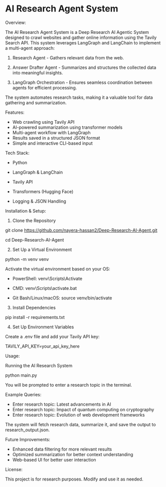 # AI Research Agent System

Overview:

The AI Research Agent System is a Deep Research AI Agentic System designed to crawl websites and gather online information using the Tavily Search API. This system leverages LangGraph and LangChain to implement a multi-agent approach:

1. Research Agent - Gathers relevant data from the web.

2. Answer Drafter Agent - Summarizes and structures the collected data into meaningful insights.

3. LangGraph Orchestration - Ensures seamless coordination between agents for efficient processing.

The system automates research tasks, making it a valuable tool for data gathering and summarization.

Features:

* Web crawling using Tavily API
* AI-powered summarization using transformer models
* Multi-agent workflow with LangGraph
* Results saved in a structured JSON format
* Simple and interactive CLI-based input

Tech Stack:

* Python

* LangGraph & LangChain

* Tavily API

* Transformers (Hugging Face)

* Logging & JSON Handling

Installation & Setup:

1. Clone the Repository

git clone https://github.com/nayera-hassan2/Deep-Research-AI-Agent.git

cd Deep-Research-AI-Agent

2. Set Up a Virtual Environment

python -m venv venv

Activate the virtual environment based on your OS:

* PowerShell: venv\Scripts\Activate

* CMD: venv\Scripts\activate.bat

* Git Bash/Linux/macOS: source venv/bin/activate

3. Install Dependencies

pip install -r requirements.txt

4. Set Up Environment Variables

Create a .env file and add your Tavily API key:

TAVILY_API_KEY=your_api_key_here

Usage:

Running the AI Research System

python main.py

You will be prompted to enter a research topic in the terminal.

Example Queries:

* Enter research topic: Latest advancements in AI  
* Enter research topic: Impact of quantum computing on cryptography  
* Enter research topic: Evolution of web development frameworks  

The system will fetch research data, summarize it, and save the output to research_output.json.

Future Improvements:

* Enhanced data filtering for more relevant results
* Optimized summarization for better context understanding
* Web-based UI for better user interaction

License:

This project is for research purposes. Modify and use it as needed.